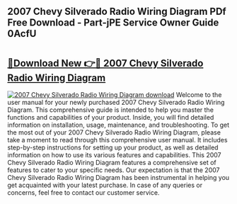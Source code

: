 ## 2007 Chevy Silverado Radio Wiring Diagram PDf Free Download - Part-jPE Service Owner Guide 0AcfU

# <h2><a href="http://dfm85ze.blite.top/?on=2007+Chevy+Silverado+Radio+Wiring+Diagram">🔗Download New 👉🔴 2007 Chevy Silverado Radio Wiring Diagram</a></h2>

[![2007 Chevy Silverado Radio Wiring Diagram download](https://i.imgur.com/lujVjoI.png)](http://dfm85ze.blite.top/?on=2007+Chevy+Silverado+Radio+Wiring+Diagram)
Welcome to the user manual for your newly purchased 2007 Chevy Silverado Radio Wiring Diagram. This comprehensive guide is intended to help you master the functions and capabilities of your product. Inside, you will find detailed information on installation, usage, maintenance, and troubleshooting. To get the most out of your 2007 Chevy Silverado Radio Wiring Diagram, please take a moment to read through this comprehensive user manual. It includes step-by-step instructions for setting up your product, as well as detailed information on how to use its various features and capabilities. This 2007 Chevy Silverado Radio Wiring Diagram features a comprehensive set of features to cater to your specific needs. Our expectation is that the 2007 Chevy Silverado Radio Wiring Diagram has been instrumental in helping you get acquainted with your latest purchase. In case of any queries or concerns, feel free to contact our customer service.
